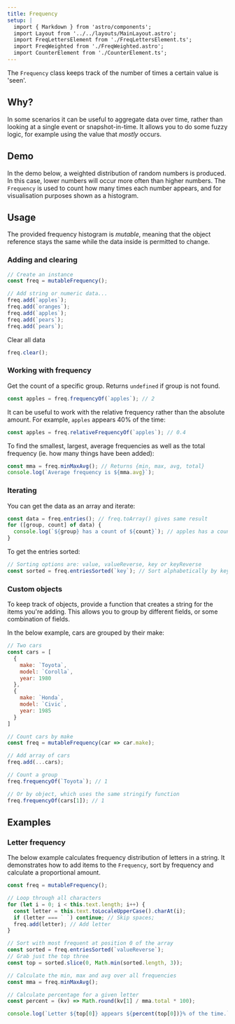 ```yaml
---
title: Frequency
setup: |
  import { Markdown } from 'astro/components';
  import Layout from '../../layouts/MainLayout.astro';
  import FreqLettersElement from './FreqLettersElement.ts';
  import FreqWeighted from './FreqWeighted.astro';
  import CounterElement from './CounterElement.ts';
---
```


The `Frequency` class keeps track of the number of times a certain value is 'seen'.

## Why?

In some scenarios it can be useful to aggregate data over time, rather than looking at a single event or snapshot-in-time. It allows you to do some fuzzy logic, for example using the value that _mostly_ occurs.

## Demo

In the demo below, a weighted distribution of random numbers is produced. In this case, lower numbers will occur more often than higher numbers. The `Frequency` is used to count how many times each number appears, and for visualisation purposes shown as a histogram.

<FreqWeighted />

## Usage

The provided frequency histogram is _mutable_, meaning that the object reference stays the same while the data inside is permitted to change.

### Adding and clearing

```js
// Create an instance
const freq = mutableFrequency();

// Add string or numeric data...
freq.add(`apples`);
freq.add(`oranges`);
freq.add(`apples`);
freq.add(`pears`);
freq.add(`pears`);
```

Clear all data
```js
freq.clear();
```

### Working with frequency

Get the count of a specific group. Returns `undefined` if group is not found.

```js
const apples = freq.frequencyOf(`apples`); // 2
```

It can be useful to work with the relative frequency rather than the absolute amount. For example, `apples` appears 40% of the time:

```js
const apples = freq.relativeFrequencyOf(`apples`); // 0.4
```

To find the smallest, largest, average frequencies as well as the total frequency (ie. how many things have been added):

```js
const mma = freq.minMaxAvg(); // Returns {min, max, avg, total}
console.log(`Average frequency is ${mma.avg}`);
```

### Iterating

You can get the data as an array and iterate:

```js
const data = freq.entries(); // freq.toArray() gives same result
for ([group, count] of data) {
  console.log(`${group} has a count of ${count}`); // apples has a count of 2...
}
```

To get the entries sorted:

```js
// Sorting options are: value, valueReverse, key or keyReverse
const sorted = freq.entriesSorted(`key`); // Sort alphabetically by key
```

### Custom objects

To keep track of objects, provide a function that creates a string for the items you're adding. This allows you to group by different fields, or some combination of fields.

In the below example, cars are grouped by their make:

```js
// Two cars
const cars = [
  {
    make: `Toyota`,
    model: `Corolla`,
    year: 1980
  },
  {
    make: `Honda`,
    model: `Civic`,
    year: 1985
  }
]

// Count cars by make
const freq = mutableFrequency(car => car.make);

// Add array of cars
freq.add(...cars);

// Count a group
freq.frequencyOf(`Toyota`); // 1

// Or by object, which uses the same stringify function
freq.frequencyOf(cars[1]); // 1
```

## Examples

### Letter frequency

The below example calculates frequency distribution of letters in a string. It demonstrates how to add items to the `Frequency`, sort by frequency and calculate a proportional amount.

```js
const freq = mutableFrequency();

// Loop through all characters
for (let i = 0; i < this.text.length; i++) {
  const letter = this.text.toLocaleUpperCase().charAt(i);
  if (letter === ` `) continue; // Skip spaces;
  freq.add(letter); // Add letter
}

// Sort with most frequent at position 0 of the array
const sorted = freq.entriesSorted(`valueReverse`);
// Grab just the top three
const top = sorted.slice(0, Math.min(sorted.length, 3));

// Calculate the min, max and avg over all frequencies
const mma = freq.minMaxAvg();

// Calculate percentage for a given letter
const percent = (kv) => Math.round(kv[1] / mma.total * 100);

console.log(`Letter ${top[0]} appears ${percent(top[0])}% of the time.`);
```

<freq-letters client:load />
